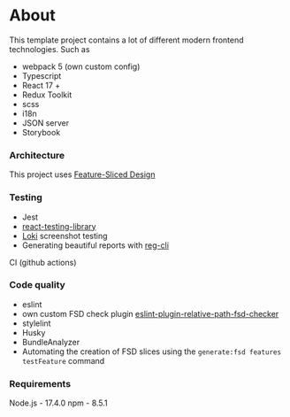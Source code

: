 # About 
This template project contains a lot of different modern frontend technologies. 
Such as 
- webpack 5 (own custom config)
- Typescript
- React 17 +
- Redux Toolkit
- scss 
- i18n
- JSON server
- Storybook
### Architecture 
This project uses [Feature-Sliced Design](https://feature-sliced.design/ru/)

### Testing
- Jest
- [react-testing-library](https://testing-library.com/docs/react-testing-library/intro/)
- [Loki](https://loki.js.org/) screenshot testing
- Generating beautiful reports with [reg-cli](https://github.com/reg-viz/reg-cli)

CI (github actions) 

### Code quality
- eslint
- own custom FSD check plugin [eslint-plugin-relative-path-fsd-checker](https://www.npmjs.com/package/eslint-plugin-relative-path-fsd-checker)
- stylelint
- Husky
- BundleAnalyzer
- Automating the creation of FSD slices using the `generate:fsd features testFeature` command
### Requirements
Node.js - 17.4.0
npm  - 8.5.1
